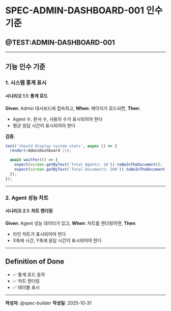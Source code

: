 # SPEC-ADMIN-DASHBOARD-001 인수 기준

## @TEST:ADMIN-DASHBOARD-001

---

## 기능 인수 기준

### 1. 시스템 통계 표시

#### 시나리오 1.1: 통계 로드
**Given**: Admin 대시보드에 접속하고,
**When**: 페이지가 로드되면,
**Then**:
- Agent 수, 문서 수, 사용자 수가 표시되어야 한다
- 평균 응답 시간이 표시되어야 한다

**검증**:
```typescript
test('should display system stats', async () => {
  render(<AdminDashboard />);

  await waitFor(() => {
    expect(screen.getByText('Total Agents: 10')).toBeInTheDocument();
    expect(screen.getByText('Total Documents: 500')).toBeInTheDocument();
  });
});
```

---

### 2. Agent 성능 차트

#### 시나리오 2.1: 차트 렌더링
**Given**: Agent 성능 데이터가 있고,
**When**: 차트를 렌더링하면,
**Then**:
- 라인 차트가 표시되어야 한다
- X축에 시간, Y축에 응답 시간이 표시되어야 한다

---

## Definition of Done
- ✅ 통계 로드 동작
- ✅ 차트 렌더링
- ✅ 테이블 표시

---

**작성자**: @spec-builder
**작성일**: 2025-10-31
